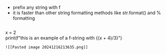 - prefix any string with f 
- it is faster than other string formatting methods like str.format() and % formatting
  ```python
x = 2  
print(f"this is an example of a f-string with {(x + 4)/3}")
```
![[Pasted image 20241216213635.png]]

